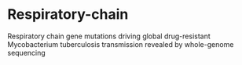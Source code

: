 # Respiratory-chain
Respiratory chain gene mutations driving global drug-resistant Mycobacterium tuberculosis transmission revealed by whole-genome sequencing
